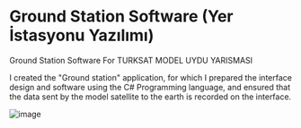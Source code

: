 # Ground Station Software (Yer İstasyonu Yazılımı)
 Ground Station Software For TURKSAT MODEL UYDU YARISMASI  

 I created the "Ground station" application, for which I prepared the interface design and software using the C# Programming language, and ensured that the data sent by the model satellite to the earth is recorded on the interface.


 ![image](https://github.com/Mthndmr16/Ground-Station-Software-Yer-Istasyonu-Yazilimi-/assets/93436285/63cbfd0a-80c1-4e4d-b7ec-ada99e14ad97)

